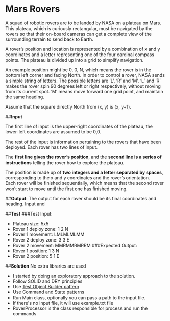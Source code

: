 # Mars Rovers
A squad of robotic rovers are to be landed by NASA on a plateau on Mars. 
This plateau, which is curiously rectangular, must be navigated by the rovers 
so that their on-board cameras can get a complete view of the surrounding terrain to send back to Earth.  

A rover’s position and location is represented by a combination of x and y coordinates 
and a letter representing one of the four cardinal compass points. 
The plateau is divided up into a grid to simplify navigation. 

An example position might be 0, 0, N, which means the rover is in the bottom left corner and facing North.
In order to control a rover, NASA sends a simple string of letters. 
The possible letters are ‘L’, ‘R’ and ‘M’. ‘L’ and ‘R’ makes the rover spin 90 degrees left or right respectively, without moving from its current spot. 
‘M’ means move forward one grid point, and maintain the same heading.

Assume that the square directly North from (x, y) is (x, y+1).

##**Input**

The first line of input is the upper-right coordinates of the plateau, the lower-left coordinates are assumed to be 0,0.  

The rest of the input is information pertaining to the rovers that have been deployed. Each rover has two lines of input.  

The **first line gives the rover’s position**, and the **second line is a series of instructions** telling the rover how to explore the plateau.

The position is made up of **two integers and a letter separated by spaces**, corresponding to the x and y coordinates and the rover’s orientation.  
Each rover will be finished sequentially, which means that the second rover won’t start to move until the first one has finished moving.  

##**Output**: 
The output for each rover should be its final coordinates and heading. Input and

##**Test**
###Test Input:
+ Plateau size: 5x5
+ Rover 1 deploy zone: 1 2 N
+ Rover 1 movement: LMLMLMLMM 
+ Rover 2 deploy zone: 3 3 E
+ Rover 2 movement: MMRMMRMRRM
###Expected Output:
+ Rover 1 position: 1 3 N
+ Rover 2 position: 5 1 E  

##**Solution**
No extra libraries are used
+ I started by doing an exploratory approach to the solution.
+ Follow SOLID and DRY principles
+ Use [Test Object Builder pattern](http://www.natpryce.com/articles/000714.html)
+ Use Command and State patterns
+ Run Main class, optionally you can pass a path to the input file.
+ If there's no input file, it will use example.txt file
+ RoverProcessor is the class responsible for process and run the commands